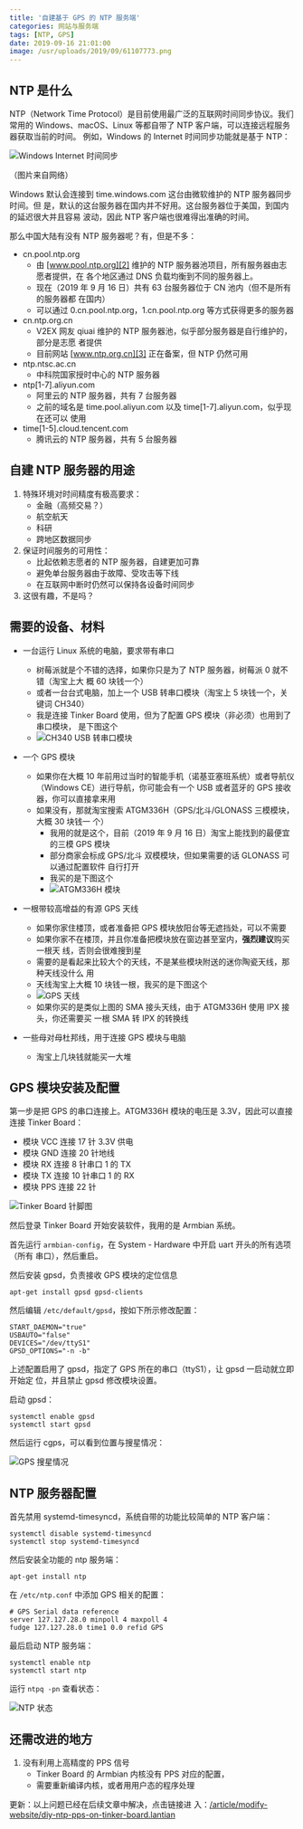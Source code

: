 ```yaml
---
title: '自建基于 GPS 的 NTP 服务端'
categories: 网站与服务端
tags: [NTP, GPS]
date: 2019-09-16 21:01:00
image: /usr/uploads/2019/09/61107773.png
---
```


## NTP 是什么

NTP（Network Time Protocol）是目前使用最广泛的互联网时间同步协议。我们常用的
Windows、macOS、Linux 等都自带了 NTP 客户端，可以连接远程服务器获取当前的时间。
例如，Windows 的 Internet 时间同步功能就是基于 NTP：

![Windows Internet 时间同步][1]

（图片来自网络）

Windows 默认会连接到 time.windows.com 这台由微软维护的 NTP 服务器同步时间。但
是，默认的这台服务器在国内并不好用。这台服务器位于美国，到国内的延迟很大并且容易
波动，因此 NTP 客户端也很难得出准确的时间。

那么中国大陆有没有 NTP 服务器呢？有，但是不多：

- cn.pool.ntp.org
  - 由 [www.pool.ntp.org][2] 维护的 NTP 服务器池项目，所有服务器由志愿者提供，在
    各个地区通过 DNS 负载均衡到不同的服务器上。
  - 现在（2019 年 9 月 16 日）共有 63 台服务器位于 CN 池内（但不是所有的服务器都
    在国内）
  - 可以通过 0.cn.pool.ntp.org，1.cn.pool.ntp.org 等方式获得更多的服务器
- cn.ntp.org.cn
  - V2EX 网友 qiuai 维护的 NTP 服务器池，似乎部分服务器是自行维护的，部分是志愿
    者提供
  - 目前网站 [www.ntp.org.cn][3] 正在备案，但 NTP 仍然可用
- ntp.ntsc.ac.cn
  - 中科院国家授时中心的 NTP 服务器
- ntp[1-7].aliyun.com
  - 阿里云的 NTP 服务器，共有 7 台服务器
  - 之前的域名是 time.pool.aliyun.com 以及 time[1-7].aliyun.com，似乎现在还可以
    使用
- time[1-5].cloud.tencent.com
  - 腾讯云的 NTP 服务器，共有 5 台服务器

## 自建 NTP 服务器的用途

1. 特殊环境对时间精度有极高要求：
   - 金融（高频交易？）
   - 航空航天
   - 科研
   - 跨地区数据同步
2. 保证时间服务的可用性：
   - 比起依赖志愿者的 NTP 服务器，自建更加可靠
   - 避免单台服务器由于故障、受攻击等下线
   - 在互联网中断时仍然可以保持各设备时间同步
3. 这很有趣，不是吗？

## 需要的设备、材料

- 一台运行 Linux 系统的电脑，要求带有串口

  - 树莓派就是个不错的选择，如果你只是为了 NTP 服务器，树莓派 0 就不错（淘宝上大
    概 60 块钱一个）
  - 或者一台台式电脑，加上一个 USB 转串口模块（淘宝上 5 块钱一个，关键词 CH340）
  - 我是连接 Tinker Board 使用，但为了配置 GPS 模块（非必须）也用到了串口模块，
    是下图这个
  - ![CH340 USB 转串口模块][4]

- 一个 GPS 模块

  - 如果你在大概 10 年前用过当时的智能手机（诺基亚塞班系统）或者导航仪（Windows
    CE）进行导航，你可能会有一个 USB 或者蓝牙的 GPS 接收器，你可以直接拿来用
  - 如果没有，那就淘宝搜索 ATGM336H（GPS/北斗/GLONASS 三模模块，大概 30 块钱一
    个）
    - 我用的就是这个，目前（2019 年 9 月 16 日）淘宝上能找到的最便宜的三模 GPS
      模块
    - 部分商家会标成 GPS/北斗 双模模块，但如果需要的话 GLONASS 可以通过配置软件
      自行打开
    - 我买的是下图这个
    - ![ATGM336H 模块][5]

- 一根带较高增益的有源 GPS 天线

  - 如果你家住楼顶，或者准备把 GPS 模块放阳台等无遮挡处，可以不需要
  - 如果你家不在楼顶，并且你准备把模块放在窗边甚至室内，**强烈建议**购买一根天
    线，否则会很难搜到星
  - 需要的是看起来比较大个的天线，不是某些模块附送的迷你陶瓷天线，那种天线没什么
    用
  - 天线淘宝上大概 10 块钱一根，我买的是下图这个
  - ![GPS 天线][6]
  - 如果你买的是类似上图的 SMA 接头天线，由于 ATGM336H 使用 IPX 接头，你还需要买
    一根 SMA 转 IPX 的转换线

- 一些母对母杜邦线，用于连接 GPS 模块与电脑
  - 淘宝上几块钱就能买一大堆

## GPS 模块安装及配置

第一步是把 GPS 的串口连接上。ATGM336H 模块的电压是 3.3V，因此可以直接连接 Tinker
Board：

- 模块 VCC 连接 17 针 3.3V 供电
- 模块 GND 连接 20 针地线
- 模块 RX 连接 8 针串口 1 的 TX
- 模块 TX 连接 10 针串口 1 的 RX
- 模块 PPS 连接 22 针

![Tinker Board 针脚图][7]

然后登录 Tinker Board 开始安装软件，我用的是 Armbian 系统。

首先运行 `armbian-config`，在 System - Hardware 中开启 uart 开头的所有选项（所有
串口），然后重启。

然后安装 gpsd，负责接收 GPS 模块的定位信息

    apt-get install gpsd gpsd-clients

然后编辑 `/etc/default/gpsd`，按如下所示修改配置：

    START_DAEMON="true"
    USBAUTO="false"
    DEVICES="/dev/ttyS1"
    GPSD_OPTIONS="-n -b"

上述配置启用了 gpsd，指定了 GPS 所在的串口（ttyS1），让 gpsd 一启动就立即开始定
位，并且禁止 gpsd 修改模块设置。

启动 gpsd：

    systemctl enable gpsd
    systemctl start gpsd

然后运行 cgps，可以看到位置与搜星情况：

![GPS 搜星情况][8]

## NTP 服务器配置

首先禁用 systemd-timesyncd，系统自带的功能比较简单的 NTP 客户端：

    systemctl disable systemd-timesyncd
    systemctl stop systemd-timesyncd

然后安装全功能的 ntp 服务端：

    apt-get install ntp

在 `/etc/ntp.conf` 中添加 GPS 相关的配置：

    # GPS Serial data reference
    server 127.127.28.0 minpoll 4 maxpoll 4
    fudge 127.127.28.0 time1 0.0 refid GPS

最后启动 NTP 服务端：

    systemctl enable ntp
    systemctl start ntp

运行 `ntpq -pn` 查看状态：

![NTP 状态][9]

## 还需改进的地方

1. 没有利用上高精度的 PPS 信号
   - Tinker Board 的 Armbian 内核没有 PPS 对应的配置，
   - 需要重新编译内核，或者用用户态的程序处理

更新：以上问题已经在后续文章中解决，点击链接进
入：[/article/modify-website/diy-ntp-pps-on-tinker-board.lantian][10]

[1]: /usr/uploads/2019/09/51126337.jpg
[2]: http://www.pool.ntp.org
[3]: http://www.ntp.org.cn
[4]: /usr/uploads/2019/09/4242908871.jpg
[5]: /usr/uploads/2019/09/2614025970.jpg
[6]: /usr/uploads/2019/09/354608019.jpg
[7]: /usr/uploads/2019/09/2308734009.png
[8]: /usr/uploads/2019/09/32557744.png
[9]: /usr/uploads/2019/09/61107773.png
[10]: /article/modify-website/diy-ntp-pps-on-tinker-board.lantian
